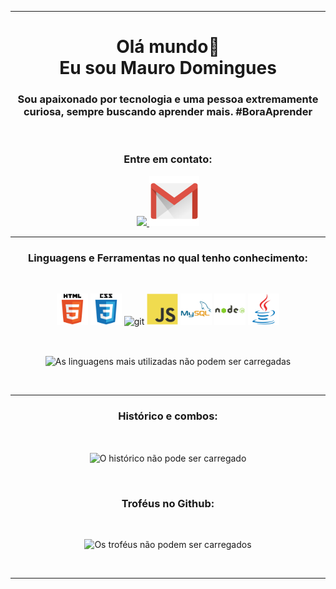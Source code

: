 <hr>

<h1 align="center">Olá mundo👋<br>Eu sou Mauro Domingues</h1>
<h3 align="center">Sou apaixonado por tecnologia e uma pessoa extremamente curiosa, sempre buscando aprender mais. #BoraAprender</h3><br>
<h3 align="center">Entre em contato:</h3>
<p align="center">
  <a href="https://www.linkedin.com/in/mauro-domingues">
    <img src="https://img.icons8.com/fluent/48/000000/linkedin.png" height="80">
  </a>
  <a href="mailto:maurinho.villa@hotmail.com">
    <img src="https://github.com/Mauro-Domingues/Mauro-Domingues-portifolio/blob/main/images/email-icon.png?raw=true" height="80">
  </a>
</p><hr>

<!-- icons -->

<h3 align="center">Linguagens e Ferramentas no qual tenho conhecimento:</h3><br>

<p align="center" padding="200px">
    <img src="https://raw.githubusercontent.com/devicons/devicon/master/icons/html5/html5-original-wordmark.svg" alt="html5" width="50"/>
    <img src="https://raw.githubusercontent.com/devicons/devicon/master/icons/css3/css3-original-wordmark.svg" alt="css3" width="50"/>
    <img src="https://www.vectorlogo.zone/logos/git-scm/git-scm-icon.svg" alt="git" width="50"/>
    <img src="https://raw.githubusercontent.com/devicons/devicon/master/icons/javascript/javascript-original.svg" alt="javascript" width="50"/>
    <img src="https://raw.githubusercontent.com/devicons/devicon/master/icons/mysql/mysql-original-wordmark.svg" alt="mysql" width="50"/>
    <img src="https://raw.githubusercontent.com/devicons/devicon/master/icons/nodejs/nodejs-original-wordmark.svg" alt="nodejs" width="50"/>
    <img src="https://raw.githubusercontent.com/devicons/devicon/master/icons/java/java-original.svg" alt="nodejs" width="50"/>
 </p><br>
 
 <!-- most used languages-->

<p align="center">
  <img align="center" src="https://github-readme-stats.vercel.app/api/top-langs?username=mauro-domingues&show_icons=true&theme=highcontrast" alt="As linguagens mais utilizadas não podem ser carregadas"/>
</p><br>

<hr>

<!-- streak -->

<h3 align="center">Histórico e combos:</h3><br>

<p align="center">
  <img align="center" src="https://github-readme-streak-stats.herokuapp.com/?user=mauro-domingues&show_icons=true&theme=highcontrast" alt="O histórico não pode ser carregado"/>
</p><br>

<!-- trophy -->

<h3 align="center">Troféus no Github:</h3><br>

<p align="center">
    <img src="https://github-profile-trophy.vercel.app/?username=mauro-domingues&theme=onestar" alt="Os troféus não podem ser carregados"/>
</p><br>

<hr>
